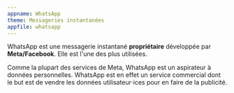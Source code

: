 ```yaml
---
appname: WhatsApp
theme: Messageries instantanées
appfile: whatsapp
---
```


WhatsApp est une messagerie instantané **propriétaire** développée par **Meta/Facebook**. Elle est l'une des plus utilisées.

Comme la plupart des services de Meta, WhatsApp est un aspirateur à données personnelles. WhatsApp est en effet un service commercial dont le but est de vendre les données utilisateur⋅ices pour en faire de la publicité.
